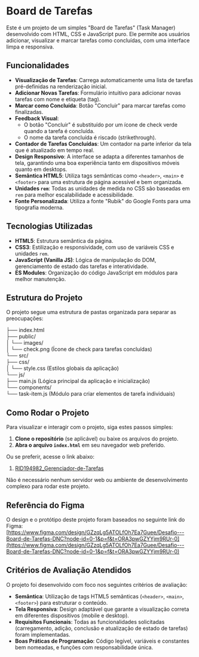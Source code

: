# Board de Tarefas

Este é um projeto de um simples "Board de Tarefas" (Task Manager) desenvolvido com HTML, CSS e JavaScript puro. Ele permite aos usuários adicionar, visualizar e marcar tarefas como concluídas, com uma interface limpa e responsiva.

## Funcionalidades

*   **Visualização de Tarefas**: Carrega automaticamente uma lista de tarefas pré-definidas na renderização inicial.
*   **Adicionar Novas Tarefas**: Formulário intuitivo para adicionar novas tarefas com nome e etiqueta (tag).
*   **Marcar como Concluída**: Botão "Concluir" para marcar tarefas como finalizadas.
*   **Feedback Visual**:
    *   O botão "Concluir" é substituído por um ícone de check verde quando a tarefa é concluída.
    *   O nome da tarefa concluída é riscado (strikethrough).
*   **Contador de Tarefas Concluídas**: Um contador na parte inferior da tela que é atualizado em tempo real.
*   **Design Responsivo**: A interface se adapta a diferentes tamanhos de tela, garantindo uma boa experiência tanto em dispositivos móveis quanto em desktops.
*   **Semântica HTML5**: Utiliza tags semânticas como `<header>`, `<main>` e `<footer>` para uma estrutura de página acessível e bem organizada.
*   **Unidades `rem`**: Todas as unidades de medida no CSS são baseadas em `rem` para melhor escalabilidade e acessibilidade.
*   **Fonte Personalizada**: Utiliza a fonte "Rubik" do Google Fonts para uma tipografia moderna.

## Tecnologias Utilizadas

*   **HTML5**: Estrutura semântica da página.
*   **CSS3**: Estilização e responsividade, com uso de variáveis CSS e unidades `rem`.
*   **JavaScript (Vanilla JS)**: Lógica de manipulação do DOM, gerenciamento de estado das tarefas e interatividade.
*   **ES Modules**: Organização do código JavaScript em módulos para melhor manutenção.

## Estrutura do Projeto

O projeto segue uma estrutura de pastas organizada para separar as preocupações:


├── index.html<br>
├── public/<br>
│   └── images/<br>
│       └── check.png  (Ícone de check para tarefas concluídas)<br>
└── src/<br>
    ├── css/<br>
    │   └── style.css  (Estilos globais da aplicação)<br>
    └── js/<br>
        ├── main.js  (Lógica principal da aplicação e inicialização)<br>
        └── components/<br>
            └── task-item.js  (Módulo para criar elementos de tarefa individuais)<br>


## Como Rodar o Projeto

Para visualizar e interagir com o projeto, siga estes passos simples:

1.  **Clone o repositório** (se aplicável) ou baixe os arquivos do projeto.
2.  **Abra o arquivo `index.html`** em seu navegador web preferido.

Ou se preferir, acesse o link abaixo: 

1.  <a href="https://rid194982gerenciadordetarefas.netlify.app">RID194982_Gerenciador-de-Tarefas<a>

Não é necessário nenhum servidor web ou ambiente de desenvolvimento complexo para rodar este projeto.

## Referência do Figma

O design e o protótipo deste projeto foram baseados no seguinte link do Figma:
[https://www.figma.com/design/GZzqLg5ATOLfOh7Ea7Guee/Desafio---Board-de-Tarefas-DNC?node-id=0-1&p=f&t=ORA3pwGZYYjm9RUr-0](https://www.figma.com/design/GZzqLg5ATOLfOh7Ea7Guee/Desafio---Board-de-Tarefas-DNC?node-id=0-1&p=f&t=ORA3pwGZYYjm9RUr-0)

## Critérios de Avaliação Atendidos

O projeto foi desenvolvido com foco nos seguintes critérios de avaliação:

*   **Semântica**: Utilização de tags HTML5 semânticas (`<header>`, `<main>`, `<footer>`) para estruturar o conteúdo.
*   **Tela Responsiva**: Design adaptável que garante a visualização correta em diferentes dispositivos (mobile e desktop).
*   **Requisitos Funcionais**: Todas as funcionalidades solicitadas (carregamento, adição, conclusão e atualização de estado de tarefas) foram implementadas.
*   **Boas Práticas de Programação**: Código legível, variáveis e constantes bem nomeadas, e funções com responsabilidade única.
